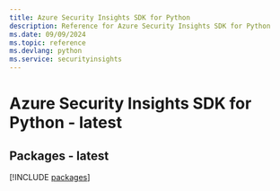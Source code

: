 ```yaml
---
title: Azure Security Insights SDK for Python
description: Reference for Azure Security Insights SDK for Python
ms.date: 09/09/2024
ms.topic: reference
ms.devlang: python
ms.service: securityinsights
---
```

# Azure Security Insights SDK for Python - latest
## Packages - latest
[!INCLUDE [packages](security-insights-index.md)]